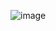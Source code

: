 ![image](https://user-images.githubusercontent.com/97164074/225417109-894205ef-c15e-4866-baaf-1521f174154a.png)
